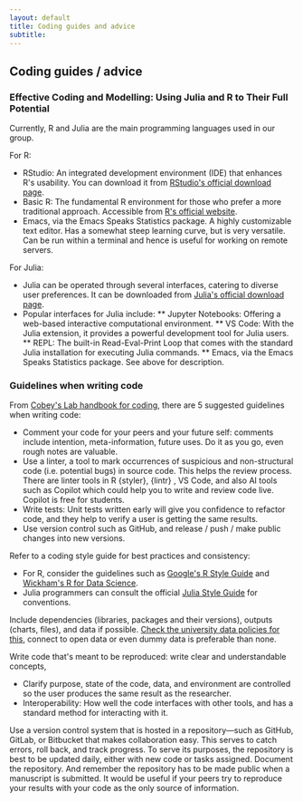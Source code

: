 ```yaml
---
layout: default
title: Coding guides and advice
subtitle: 
---
```


## Coding guides / advice

### Effective Coding and Modelling: Using Julia and R to Their Full Potential

Currently, R and Julia are the main programming languages used in our group.

For R:

* RStudio: An integrated development environment (IDE) that enhances R's usability. You can download it from [RStudio's official download page](https://posit.co/download/rstudio-desktop/).
* Basic R: The fundamental R environment for those who prefer a more traditional approach. Accessible from [R's official website](https://www.r-project.org/).
* Emacs, via the Emacs Speaks Statistics package. A highly customizable text editor. Has a somewhat steep learning curve, but is very versatile. Can be run within a terminal and hence is useful for working on remote servers.

For Julia:

* Julia can be operated through several interfaces, catering to diverse user preferences. It can be downloaded from [Julia's official download page](https://julialang.org/downloads/).
* Popular interfaces for Julia include:
** Jupyter Notebooks: Offering a web-based interactive computational environment.
** VS Code: With the Julia extension, it provides a powerful development tool for Julia users.
** REPL: The built-in Read-Eval-Print Loop that comes with the standard Julia installation for executing Julia commands.
** Emacs, via the Emacs Speaks Statistics package. See above for description.

### Guidelines when writing code

From [Cobey's Lab handbook for coding](https://github.com/cobeylab/lab_handbook/blob/master/05-coding.Rmd), there are 5 suggested guidelines when writing code:

* Comment your code for your peers and your future self: comments include intention, meta-information, future uses. Do it as you go, even rough notes are valuable.
* Use a linter, a tool to mark occurrences of suspicious and non-structural code (i.e. potential bugs) in source code. This helps the review process. There are linter tools in R {styler}, {lintr} , VS Code, and also AI tools such as Copilot which could help you to write and review code live. Copilot is free for students.
* Write tests: Unit tests written early will give you confidence to refactor code, and they help to verify a user is getting the same results.
* Use version control such as GitHub, and release / push / make public changes into new versions.

Refer to a coding style guide for best practices and consistency: 

* For R, consider the guidelines such as [Google's R Style Guide](https://google.github.io/styleguide/Rguide.html) and [Wickham's R for Data Science](https://r4ds.hadley.nz/).
* Julia programmers can consult the official [Julia Style Guide](https://docs.julialang.org/en/v1/manual/style-guide/) for conventions.

Include dependencies (libraries, packages and their versions), outputs (charts, files), and data if possible. [Check the university data policies for this](https://compliance.admin.ox.ac.uk/data-protection-policy), connect to open data or even dummy data is preferable than none. 

Write code that's meant to be reproduced: write clear and understandable concepts, 

* Clarify purpose, state of the code, data, and environment are controlled so the user produces the same result as the researcher.
* Interoperability: How well the code interfaces with other tools, and has a standard method for interacting with it.

Use a version control system that is hosted in a repository—such as GitHub, GitLab, or Bitbucket that makes collaboration easy. This serves to catch errors, roll back, and track progress. To serve its purposes, the repository is best to be updated daily, either with new code or tasks assigned. Document the repository. And remember the repository has to be made public when a manuscript is submitted. It would be useful if your peers try to reproduce your results with your code as the only source of information.
